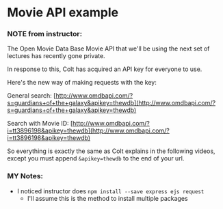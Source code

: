 # Movie API example


### NOTE from instructor:
The Open Movie Data Base Movie API that we'll be using the next set of lectures has recently gone private. 

In response to this, Colt has acquired an API key for everyone to use.

Here's the new way of making requests with the key:

General search: [http://www.omdbapi.com/?s=guardians+of+the+galaxy&apikey=thewdb](http://www.omdbapi.com/?s=guardians+of+the+galaxy&apikey=thewdb) 

Search with Movie ID: [http://www.omdbapi.com/?i=tt3896198&apikey=thewdb](http://www.omdbapi.com/?i=tt3896198&apikey=thewdb) 

So everything is exactly the same as Colt explains in the following videos, except you must append `&apikey=thewdb` to the end of your url.

### MY Notes:
- I noticed instructor does `npm install --save express ejs request`
    - I'll assume this is the method to install multiple packages